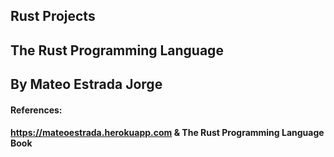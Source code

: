 ## Rust Projects 
## The Rust Programming Language

## By Mateo Estrada Jorge

#### References: 
#### https://mateoestrada.herokuapp.com & The Rust Programming Language Book